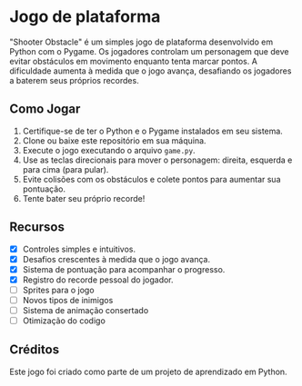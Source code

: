 # Jogo de plataforma
"Shooter Obstacle" é um simples jogo de plataforma desenvolvido em Python com o Pygame. Os jogadores controlam um personagem que deve evitar obstáculos em movimento enquanto tenta marcar pontos. A dificuldade aumenta à medida que o jogo avança, desafiando os jogadores a baterem seus próprios recordes.

## Como Jogar
1. Certifique-se de ter o Python e o Pygame instalados em seu sistema.
2. Clone ou baixe este repositório em sua máquina.
3. Execute o jogo executando o arquivo `game.py`.
4. Use as teclas direcionais para mover o personagem: direita, esquerda e para cima (para pular).
5. Evite colisões com os obstáculos e colete pontos para aumentar sua pontuação.
6. Tente bater seu próprio recorde!

## Recursos
- [x] Controles simples e intuitivos.
- [x] Desafios crescentes à medida que o jogo avança.
- [x] Sistema de pontuação para acompanhar o progresso.
- [x] Registro do recorde pessoal do jogador.
- [ ] Sprites para o jogo
- [ ] Novos tipos de inimigos
- [ ] Sistema de animação consertado
- [ ] Otimização do codigo

## Créditos
Este jogo foi criado como parte de um projeto de aprendizado em Python.
